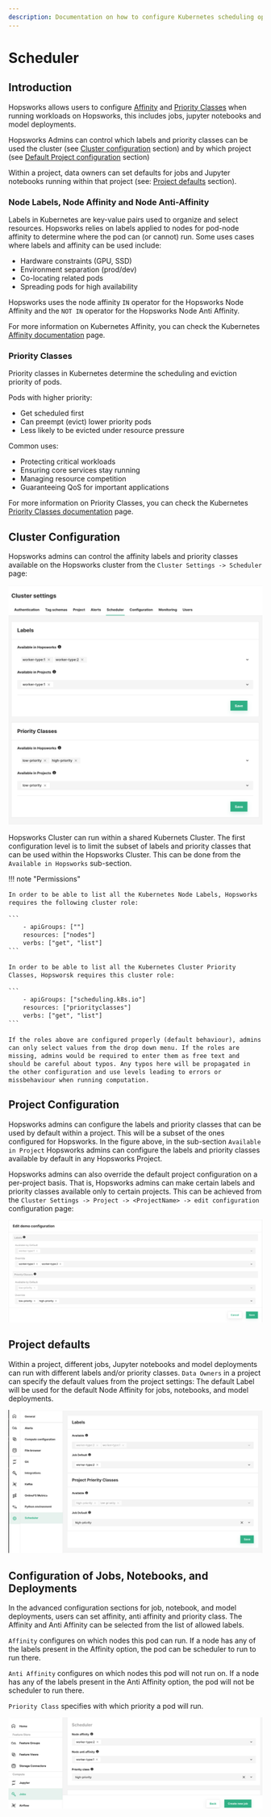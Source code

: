 ```yaml
---
description: Documentation on how to configure Kubernetes scheduling options for Hopsworks workloads.
---
```

# Scheduler

## Introduction

Hopsworks allows users to configure [Affinity](https://kubernetes.io/docs/tasks/configure-pod-container/assign-pods-nodes-using-node-affinity/) and [Priority Classes](https://kubernetes.io/docs/concepts/scheduling-eviction/pod-priority-preemption/#priorityclass) when running workloads on Hopsworks, this includes jobs, jupyter notebooks and model deployments.

Hopsworks Admins can control which labels and priority classes can be used the cluster (see [Cluster configuration](#cluster-configuration) section) and by which project (see [Default Project configuration](#default-project-configuration) section) 

Within a project, data owners can set defaults for jobs and Jupyter notebooks running within that project (see: [Project defaults](#project-defaults) section). 

### Node Labels, Node Affinity and Node Anti-Affinity

Labels in Kubernetes are key-value pairs used to organize and select resources. Hopsworks relies on labels applied to nodes for pod-node affinity to determine where the pod can (or cannot) run.
Some uses cases where labels and affinity can be used include:

- Hardware constraints (GPU, SSD)
- Environment separation (prod/dev)
- Co-locating related pods
- Spreading pods for high availability

Hopsworks uses the node affinity `IN` operator for the Hopsworks Node Affinity and the `NOT IN` operator for the Hopsworks Node Anti Affinity.

For more information on Kubernetes Affinity, you can check the Kubernetes [Affinity documentation](https://kubernetes.io/docs/tasks/configure-pod-container/assign-pods-nodes-using-node-affinity/) page.

### Priority Classes

Priority classes in Kubernetes determine the scheduling and eviction priority of pods.

Pods with higher priority:

- Get scheduled first
- Can preempt (evict) lower priority pods
- Less likely to be evicted under resource pressure

Common uses:

- Protecting critical workloads
- Ensuring core services stay running
- Managing resource competition
- Guaranteeing QoS for important applications

For more information on Priority Classes, you can check the Kubernetes [Priority Classes documentation](https://kubernetes.io/docs/concepts/scheduling-eviction/pod-priority-preemption/#priorityclass) page.

## Cluster Configuration

Hopsworks admins can control the affinity labels and priority classes available on the Hopsworks cluster from the `Cluster Settings -> Scheduler` page:

![Cluster Configuration - Node Labels and Priority Classes](../../../assets/images/guides/project/scheduler/admin_cluster_scheduler.png)

Hopsworks Cluster can run within a shared Kubernets Cluster. The first configuration level is to limit the subset of labels and priority classes that can be used within the Hopsworks Cluster. This can be done from the `Available in Hopsworks` sub-section.

!!! note "Permissions"

    In order to be able to list all the Kubernetes Node Labels, Hopsworks requires the following cluster role:

    ```
        - apiGroups: [""]
        resources: ["nodes"]
        verbs: ["get", "list"]
    ```

    In order to be able to list all the Kubernetes Cluster Priority Classes, Hopsworsk requires this cluster role:

    ```
        - apiGroups: ["scheduling.k8s.io"]
        resources: ["priorityclasses"]
        verbs: ["get", "list"]
    ```

    If the roles above are configured properly (default behaviour), admins can only select values from the drop down menu. If the roles are missing, admins would be required to enter them as free text and should be careful about typos. Any typos here will be propagated in the other configuration and use levels leading to errors or missbehaviour when running computation.

## Project Configuration

Hopsworks admins can configure the labels and priority classes that can be used by default within a project. This will be a subset of the ones configured for Hopsworks.
In the figure above, in the sub-section `Available in Project` Hopsworks admins can configure the labels and priority classes available by default in any Hopsworks Project.

Hopsworks admins can also override the default project configuration on a per-project basis. That is, Hopsworks admins can make certain labels and priority classes available only to certain projects. This can be achieved from the `Cluster Settings -> Project -> <ProjectName> -> edit configuration` configuration page:

![Custom Project Configuration - Node Labels and Priority Classes](../../../assets/images/guides/project/scheduler/admin_project_scheduler.png)

## Project defaults

Within a project, different jobs, Jupyter notebooks and model deployments can run with different labels and/or priority classes. `Data Owners` in a project can specify the default values from the project settings:
The default Label will be used for the default Node Affinity for jobs, notebooks, and model deployments.

![ Project Default - Labels and Priority Classes](../../../assets/images/guides/project/scheduler/project_default.png)

## Configuration of Jobs, Notebooks, and Deployments

In the advanced configuration sections for job, notebook, and model deployments, users can set affinity, anti affinity and priority class. The Affinity and Anti Affinity can be selected from the list of allowed labels.

`Affinity` configures on which nodes this pod can run. If a node has any of the labels present in the Affinity option, the pod can be scheduler to run to run there.

`Anti Affinity` configures on which nodes this pod will not run on. If a node has any of the labels present in the Anti Affinity option, the pod will not be scheduler to run there.

`Priority Class` specifies with which priority a pod will run.

![ Job Configuration - Affinity and Priority Classes](../../../assets/images/guides/project/scheduler/job_configuration.png)
